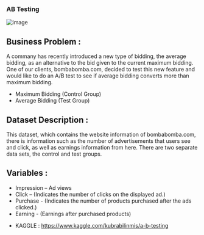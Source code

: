 ### AB Testing

![image](https://user-images.githubusercontent.com/81189969/149634748-ce699a51-0c50-4be9-bc2c-94566e5288f2.png)


## Business Problem :
A commany has recently introduced a new type of bidding, the average bidding, as an alternative to the bid given to the current maximum bidding.
One of our clients, bombabomba.com, decided to test this new feature and would like to do an A/B test to see if average bidding converts more than maximum bidding.

* Maximum Bidding (Control Group)
* Average Bidding (Test Group)

## Dataset Description :
This dataset, which contains the website information of bombabomba.com, there is information such as the number of advertisements that users see and click, as well as earnings information from here. There are two separate data sets, the control and test groups.


## Variables :
- Impression – Ad views
- Click – (Indicates the number of clicks on the displayed ad.)
- Purchase - (Indicates the number of products purchased after the ads clicked.)
- Earning - (Earnings after purchased products)


 * KAGGLE : https://www.kaggle.com/kubrabilinmis/a-b-testing
